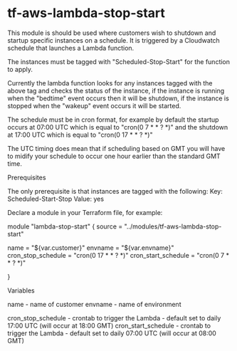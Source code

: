 tf-aws-lambda-stop-start
========================

This module is should be used where customers wish to shutdown and startup specific instances on a schedule. It is triggered by a Cloudwatch schedule that launches a Lambda function.

The instances must be tagged with "Scheduled-Stop-Start" for the function to apply.

Currently the lambda function looks for any instances tagged with the above tag and checks the status of the instance, if the instance is running when the "bedtime" event occurs then it will be shutdown, if the instance is stopped when the "wakeup" event occurs it will be started.

The schedule must be in cron format, for example by default the startup occurs at 07:00 UTC which is equal to "cron(0 7 * * ? *)" and the shutdown at 17:00 UTC which is equal to "cron(0 17 * * ? *)"

The UTC timing does mean that if scheduling based on GMT you will have to midify your schedule to occur one hour earlier than the standard GMT time.

Prerequisites

The only prerequisite is that instances are tagged with the following:
Key: Scheduled-Start-Stop
Value: yes

Declare a module in your Terraform file, for example:

module "lambda-stop-start" {
  source = "../modules/tf-aws-lambda-stop-start"

  name                = "${var.customer}"
  envname             = "${var.envname}"
  cron_stop_schedule  = "cron(0 17 * * ? *)"
  cron_start_schedule = "cron(0 7 * * ? *)"

}

Variables

name - name of customer
envname - name of environment

cron_stop_schedule - crontab to trigger the Lambda - default set to daily 17:00 UTC (will occur at 18:00 GMT)
cron_start_schedule - crontab to trigger the Lambda - default set to daily 07:00 UTC (will occur at 08:00 GMT)
